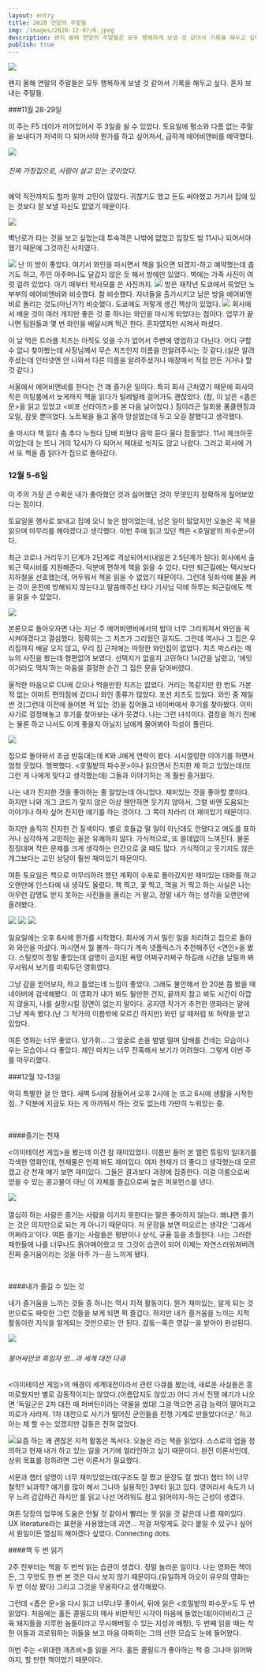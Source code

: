 ```yaml
---
layout: entry
title: 2020 연말의 주말들
img: /images/2020-12-07/6.jpeg
description: 왠지 올해 연말의 주말들은 모두 행복하게 보낼 것 같아서 기록을 해두고 싶다. 혼자 보내는 주말들. 
publish: true
---
```

<img src="/images/2020-12-07/6.jpeg">

왠지 올해 연말의 주말들은 모두 행복하게 보낼 것 같아서 기록을 해두고 싶다. 혼자 보내는 주말들. 

###11월 28-29일

이 주는 F5 데이가 끼어있어서 주 3일을 쉴 수 있었다. 토요일에 평소와 다름 없는 주말을 보내다가 저녁이 다 되어서야 뭔가를 하고 싶어져서, 급하게 에어비앤비를 예약했다. 

<img src="/images/2020-12-07/2.jpeg">
<h6> 진짜 가정집으로, 사람이 살고 있는 곳이었다. </h6>


예약 직전까지도 할까 말까 고민이 많았다. 귀찮기도 했고 돈도 써야했고 거기서 집에 있는 것보다 잘 보낼 자신도 없었기 때문이다. 

<img src="/images/2020-12-07/3.jpeg">

벽난로가 타는 것을 보고 싶었는데 투숙객은 나밖에 없었고 입장도 밤 11시나 되어서야 했기 때문에 그것까진 사치였다. 

<img src="/images/2020-12-07/4.jpeg">
난 이 방이 좋았다. 여기서 와인을 마시면서 책을 읽으면 되겠지-하고 예약했는데 춥기도 하고, 주인 아주머니도 달갑지 않은 듯 해서 방에만 있었다. 벽에는 가족 사진이 여럿 걸려 있었다. 아기 때부터 학사모를 쓴 사진까지.


<img src="/images/2020-12-07/5.jpeg">
방은 재작년 도쿄에서 묵었던 노부부의 에어비앤비와 비슷했다. 참 비슷했다. 자녀들을 출가시키고 남은 방을 에어비앤비로 돌리는 것도(아닌가?) 비슷했다. 도쿄에도 저렇게 생긴 책상이 있었다. 


<img src="/images/2020-12-07/6.jpeg">
회사에서 배운 것이 여러 개지만 좋은 것 중 하나는 와인을 마시게 되었다는 점이다. 업무가 끝나면 팀원들과 몇 번 와인을 배달시켜 먹곤 한다. 혼자였지만 시켜서 마셨다.
​

이 날 먹은 트러플 치즈는 아직도 잊을 수가 없어서 주변에 영업하고 다닌다. 어디 구할 수 없나 찾아봤는데 사장님께서 무슨 치즈인지 이름을 안알려주시는 것 같다.(실은 알려주셨는데 인터넷엔 안 나와서 다른 이름을 알려주셨거나 매장에서 직접 만든 거거나 할 것 같다.)


서울에서 에어비앤비를 한다는 건 꽤 즐거운 일이다. 특히 회사 근처였기 때문에 회사의 작은 미팅룸에서 늦게까지 책을 읽다가 털레털레 걸어가도 괜찮았다. (참, 이 날은 <좁은 문>을 읽고 있었고 <비포 선라이즈>를 본 다음 날이었다.) 짐이라곤 일회용 폼클렌징과 오일, 잠옷 뿐이었다. 노트북을 들고 올까 망설였는데 두고 오길 잘했다고 생각했다. 
​

술 마시다 책 읽다 춤 추다 누웠다 담배 피웠다 음악 듣다 울다 잠들었다. 11시 체크아웃이었는데 눈 뜨니 거의 12시가 다 되어서 제대로 씻지도 않고 나왔다. 그러고 회사에 가서 또 책을 좀 읽다가 집으로 돌아갔다. 

### 12월 5-6일

이 주의 가장 큰 수확은 내가 좋아했던 것과 싫어했던 것이 무엇인지 정확하게 짚어보았다는 점이다. 
​

토요일을 행사로 보내고 집에 오니 늦은 밤이었는데, 남은 일이 많았지만 오늘은 꼭 책을 읽으며 마무리를 해야겠다고 생각했다. 이번 주에 읽고 있던 책은 <호밀밭의 파수꾼>이다. 


최근 코로나 거리두기 단계가 2단계로 격상되어서(내일은 2.5단계가 된다) 회사에서 출퇴근 택시비를 지원해준다. 덕분에 편하게 책을 읽을 수 있다. 다만 퇴근길에는 택시보다 지하철을 선호했는데, 어두워서 책을 읽을 수 없었기 때문이다. 그런데 뒷좌석에 불을 켜는 것이 운전에 방해되지 않는다고 말씀해주신 타다 기사님 덕에 하루는 퇴근길에도 책을 읽을 수 있었다. 

<img src="/images/2020-12-07/7.jpeg">

본론으로 돌아오자면 나는 지난 주 에어비앤비에서의 밤이 너무 그리워져서 와인을 꼭 시켜야겠다고 결심했다. 정확히는 그 치즈가 그리웠던 걸지도. 그런데 역시나 그 집은 우리집까지 배달 오지 않고, 우리 집 근처에는 마땅한 와인집이 없었다. 치즈 박스라는 메뉴의 사진을 봤는데 형편없어 보였다. 선택지가 없을지 고민하다 1시간을 날렸고, ‘에잇 이거라도 먹자’하는 마음을 결정한 순간 그 집은 문을 닫아버렸다. 


울적한 마음으로 CU에 갔으나 먹을만한 치즈는 없었다. 거리는 똑같지만 한 번도 가본 적 없는 이마트 편의점에 갔더니 와인 종류가 많았다. 포션 치즈도 있었다. 와인 중 제일 싼 것(그런데 이전에 들어본 적 있는 것)을 집어들고 네이버에서 후기를 찾아봤다. 이미 사기로 결정해놓고 후기를 찾아보는 내가 웃겼다. 나는 그런 녀석이다. 결정을 하기 전에는 물론 하고 나서도 이게 좋을지 아닐지 남에게 물어봐야 직성이 풀린다. 

<img src="/images/2020-12-07/8.jpeg">

집으로 돌아와서 조금 빈둥대는데 K와 J에게 연락이 왔다. 시시껄렁한 이야기를 하면서 엄청 웃었다. 행복했다. <호밀밭의 파수꾼>이나 읽으면서 진지한 체 하고 있었는데(또 그런 게 나에게 맞다고 생각했는데) 그들과 이야기하는 게 훨씬 즐거웠다.


나는 내가 진지한 것을 좋아하는 줄 알았는데 아니었다. 재미있는 것을 좋아할 뿐이다. 하지만 나와 개그 코드가 맞지 않은 이상 웬만하면 웃기지 않아서, 그럴 바엔 도움되는 이야기나 하자 싶어 진지한 얘기를 하는 것이다. 그 쪽이 차라리 더 재미있기 때문이다. 


하지만 솔직히 진지한 건 질색이다. 별로 호들갑 떨 일이 아닌데도 안됐다고 애도를 표하거나 심각하게 고민하는 꼴은 유쾌하지 않다. 가식적으로, 또 쓸데없이 느껴진다. 물론 징징대며 작은 문제를 크게 생각하는 인간으로 굴 때도 많다. 가식적이고 웃기지도 않은 개그보다는 고민 상담이 훨씬 재미있기 때문이다. 
​

여튼 토요일은 책으로 마무리하려 했던 계획이 수포로 돌아갔지만 재미있는 대화를 하고 오랜만에 인스타에 내 생각도 올렸다. 책 찍고, 꽃 찍고, 먹을 거 찍고 하는 사실은 나는 아무런 감명도 받지 못하는 사진들을 올리는 거 말고, 정말 내가 하는 생각을 오랜만에 올려봤다. 


<img src="/images/2020-12-07/9.jpeg">
<img src="/images/2020-12-07/10.jpeg">
<img src="/images/2020-12-07/11.jpeg">

일요일에는 오후 6시에 뭔가를 시작했다. 회사에 가서 밀린 일을 처리하고 집으로 돌아와 와인을 마셨다. 마시면서 뭘 볼까- 하다가 계속 넷플릭스가 추천해주던 <연인>을 봤다. 스틸컷이 정말 좋았는데 설명이 금지된 욕망 어쩌구저쩌구 하길래 시간을 날릴까 봐 무서워서 보기를 미뤄두던 영화였다. 


그냥 감을 믿어보자, 하고 틀었는데 느낌이 좋았다. 그래도 불안해서 한 20분 쯤 봤을 때 네이버에 검색해봤다. 이 영화가 내가 봐도 될만한 건지, 끝까지 참고 봐도 시간이 아깝지 않을지, 나를 실망시킬 장면이 없는지 말이다. 공지영 작가가 추천한 영화라는 말에 그냥 계속 봤다.(난 그 작가의 이름밖에 모르긴 하지만) 와인 살 때처럼 또 허락을 받고 있었다. 


여튼 영화는 너무 좋았다. 양가휘... 그 얼굴로 손을 벌벌 떨며 담배를 건네는 모습이나 우는 모습이나 다 좋았다. 제인 마치는 너무 잔혹해서 보기가 어려웠다. 그렇게 이번 주를 마무리했다. 


###12월 12-13일

딱히 특별한 걸 안 했다. 새벽 5시에 잠들어서 오후 2시에 눈 뜨고 6시에 생활을 시작한 점...? 덕분에 지금도 자는 게 아까워서 하는 것도 없는데 가만히 누워있는 중. 

​

####즐기는 천재

<이미테이션 게임>을 봤는데 이건 참 재미있었다. 이름만 들어 본 앨런 튜링의 일대기를 각색한 영화인데, 천재물은 언제 봐도 재미있다. 여자 천재가 더 좋다고 생각했는데 모르겠고 걍 천재 얘기 보면 재미있다. 그들은 결과보다 과정에 집중한다. 이걸 이룸으로써 얻을 수 있는 콩고물이 아닌 이 자체를 즐김으로써 높은 퍼포먼스를 낸다. 

<img src="/images/2020-12-07/12.jpeg">
​

열심히 하는 사람은 즐기는 사람을 이기지 못한다는 말은 좋아하지 않는다. 왜냐면 즐기는 것은 의지만으로 되는 게 아니기 때문이다. 저 문장을 보면 떠오르는 생각은 ‘그래서 어쩌라고’이다. 여튼 즐기는 사람들은 평판이나 상식, 규율 등을 초월한다. 나는 그러한 제한들에 나를 너무나도 옭아매어왔고 또 그것이 습관이 되어 이제는 자연스러워져버려 진짜 즐거움이라는 것을 아주 가ㅡ끔 느끼게 됐다. 

​

####내가 즐길 수 있는 것

내가 즐거움을 느끼는 것들 중 하나는 역시 지적 활동이다. 뭔가 재미있는, 알게 되는 것만으로도 짜릿한 그런 것들을 보게 되면 퍽 즐겁다. 하지만 내가 즐거움을 느끼는 지적 활동이란 지식을 알게되는 것만으로는 안 된다. 감동ㅡ혹은 영감ㅡ을 받아야 완성된다. 


​<img src="/images/2020-12-07/13.jpeg">
​<h6>붕어싸만코 흑임자 맛...과 세계 대전 다큐</h6>

<이미테이션 게임>의 배경이 세계대전이라서 관련 다큐를 봤는데, 새로운 사실들은 흥미로웠지만 별로 감동적이지는 않았다.(아름답지도 않았고) 어디 가서 전쟁 얘기가 나오면 ‘독일군은 2차 대전 때 퍼버틴이라는 약물을 썼대! 그걸 먹으면 공감 능력이 떨어지고 피로가 사라져. 1차 대전으로 사기가 떨어진 군인들을 전쟁 기계로 만들었다더군.’ 하고 아는 체 할 수는 있겠지만 감동은 전혀 없었다. 

<img src="/images/2020-12-07/14.jpeg">
​
요즘 하는 꽤 괜찮은 지적 활동은 독서다. 오늘은 <Understanding context>라는 책을 읽었다. 스스로의 업을 정의하고 현재 내가 하고 있는 일을 거기에 얼라인하고 싶기 때문이다. 완전 이론서인데, 상위 목표를 정하려면 그런 이론서가 필요했다. 


서문과 챕터 설명이 너무 재미있었는데(구조도 잘 짰고 문장도 잘 썼다) 챕터 1이 너무 철학? 뇌과학? 얘기를 많이 해서 그나마 실용적인 3부터 읽고 있다. 영어라서 속도가 너무 느려 갑갑하긴 하지만 <Strategic writing for UX>를 읽고 나선 어려워도 참고 읽어야지-하는 근성이 생겼다. 

여튼 당장의 업무에 도움은 안될 것 같아서 빨리는 못 읽을 것 같은데 나름 재미있다. UX literature라는 표현을 사용했는데 과연... 저걸 저렇게도 갖다 붙일 수 있구나 싶어서 뭔일이든 열심히 해야겠다 싶었다. Connecting dots. 


####책 두 번 읽기

2주 전부터는 책을 두 번씩 읽는 습관이 생겼다. 정말 놀라운 일이다. 나는 영화든 책이든, 그 무엇도 한 번 본 것은 다시 보지 않기 때문이다.(유일하게 아오이 유우의 영화는 두 번 이상 봤다) 그리고 그것을 무용하다고 생각해왔다. 

그런데 <좁은 문>을 다시 읽고 너무너무 좋아서, 뒤에 읽은 <호밀밭의 파수꾼>도 두 번 읽었다. 처음에는 홀든 콜필드의 매사 비판적인 시각이 마음에 들었는데(아이비리그 근육 돼지들을 지루한 놈들이라고 무시해버릴 수 있는 지성과 배짱), 두 번째 읽을 때는 착한 이들과 괴로워하는 이들을 보고 마음 아파하는 그의 선한 모습도 눈에 들어왔다.
​

이번 주는 <위대한 개츠비>를 읽을 거다. 홀든 콜필드가 좋아하는 책 중 그나마 읽어봐야지, 할 만한 책이었기 때문이다. 
